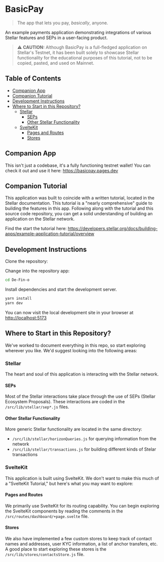 # BasicPay <!-- omit in toc -->

> The app that lets you pay, _basically_, anyone.

An example payments application demonstrating integrations of various Stellar
features and SEPs in a user-facing product.

> :warning: **CAUTION:** Although BasicPay is a full-fledged application on
> Stellar's Testnet, it has been built solely to showcase Stellar functionality
> for the educational purposes of this tutorial, not to be copied, pasted, and
> used on Mainnet.

## Table of Contents <!-- omit in toc -->

- [Companion App](#companion-app)
- [Companion Tutorial](#companion-tutorial)
- [Development Instructions](#development-instructions)
- [Where to Start in this Repository?](#where-to-start-in-this-repository)
  - [Stellar](#stellar)
    - [SEPs](#seps)
    - [Other Stellar Functionality](#other-stellar-functionality)
  - [SvelteKit](#sveltekit)
    - [Pages and Routes](#pages-and-routes)
    - [Stores](#stores)


## Companion App

This isn't just a codebase, it's a fully functioning testnet wallet! You can
check it out and use it here: <https://basicpay.pages.dev>

## Companion Tutorial

This application was built to coincide with a written tutorial, located in the
Stellar documentation. This tutorial is a "nearly comprehensive" guide to
building the features in this app. Following along with the tutorial and this
source code repository, you can get a solid understanding of building an
application on the Stellar network.

Find the start the tutorial here:
<https://developers.stellar.org/docs/building-apps/example-application-tutorial/overview>

## Development Instructions

Clone the repository:




Change into the repository app:

```bash
cd De-Fin-o
```

Install dependencies and start the development server.

```bash
yarn install
yarn dev
```

You can now visit the local development site in your browser at
<http://localhost:5173>

## Where to Start in this Repository?

We've worked to document everything in this repo, so start exploring wherever
you like. We'd suggest looking into the following areas:

### Stellar

The heart and soul of this application is interacting with the Stellar network.

#### SEPs

Most of the Stellar interactions take place through the use of SEPs (Stellar
Ecosystem Proposals). These interactions are coded in the
`/src/lib/stellar/sep*.js` files.

#### Other Stellar Functionality

More generic Stellar functionality are located in the same directory:

- `/src/lib/stellar/horizonQueries.js` for querying information from the network
- `/src/lib/stellar/transactions.js` for building different kinds of Stelar
  transactions

### SvelteKit

This application is built using SvelteKit. We don't want to make this much of a
"SvelteKit Tutorial," but here's what you may want to explore:

#### Pages and Routes

We primarily use SvelteKit for its routing capability. You can begin exploring
the SvelteKit components by reading the comments in the
`/src/routes/dashboard/+page.svelte` file.

#### Stores

We also have implemented a few custom stores to keep track of contact names and
addresses, user KYC information, a list of anchor transfers, etc. A good place
to start exploring these stores is the `/src/lib/stores/contactsStore.js` file.
